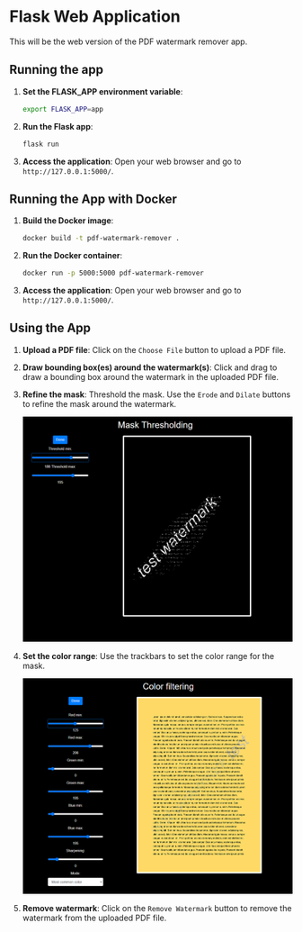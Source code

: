 # Flask Web Application

This will be the web version of the PDF watermark remover app.


## Running the app

1. **Set the FLASK_APP environment variable**:
    ```sh
    export FLASK_APP=app
    ```

2. **Run the Flask app**:
    ```sh
    flask run
    ```

3. **Access the application**:
    Open your web browser and go to `http://127.0.0.1:5000/`.


## Running the App with Docker

1. **Build the Docker image**:
    ```sh
    docker build -t pdf-watermark-remover .
    ```

2. **Run the Docker container**:
    ```sh
    docker run -p 5000:5000 pdf-watermark-remover
    ```

3. **Access the application**:
    Open your web browser and go to `http://127.0.0.1:5000/`.


## Using the App

1. **Upload a PDF file**:
    Click on the `Choose File` button to upload a PDF file.

2. **Draw bounding box(es) around the watermark(s)**:
    Click and drag to draw a bounding box around the watermark in the uploaded PDF file.
3. **Refine the mask**:
   Threshold the mask.
   Use the `Erode` and `Dilate` buttons to refine the mask around the watermark.
    <p align="center">
       <img src="https://github.com/banatibalazs/pdf-watermark-remover/blob/main/web/assets/thresholding.png" alt="draw mask gif">
    </p>


4. **Set the color range**:
   Use the trackbars to set the color range for the mask.
    <p align="center">
       <img src="https://github.com/banatibalazs/pdf-watermark-remover/blob/main/web/assets/color_adjusting.png" alt="draw mask gif">
    </p>
5. **Remove watermark**:
    Click on the `Remove Watermark` button to remove the watermark from the uploaded PDF file.




